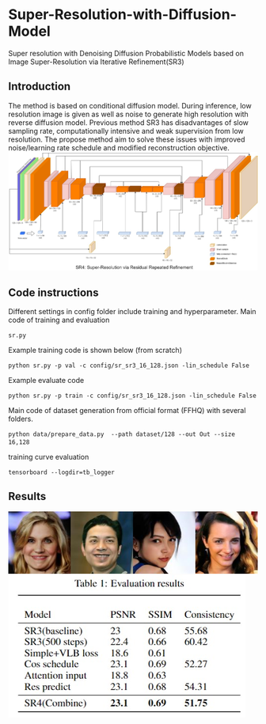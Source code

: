 # Super-Resolution-with-Diffusion-Model
Super resolution with  Denoising Diffusion Probabilistic Models based on Image Super-Resolution via Iterative Refinement(SR3)
## Introduction
The method is based on conditional diffusion model. During inference, low resolution image is given as well as noise to generate high resolution with reverse diffusion model.
Previous method SR3 has disadvantages of slow sampling rate, computationally intensive and weak supervision from low resolution. The propose method aim to solve these issues with improved noise/learning rate schedule and modified reconstruction objective.
 ![Architecture](archit.jpg)
## Code instructions
Different settings in config folder include training and hyperparameter. 
Main code of training and evaluation
```
sr.py
```
Example training code is shown below (from scratch)
```
python sr.py -p val -c config/sr_sr3_16_128.json -lin_schedule False
```
Example evaluate code
```
python sr.py -p train -c config/sr_sr3_16_128.json -lin_schedule False
```
Main code of dataset generation from official format (FFHQ) with several folders.
```
python data/prepare_data.py  --path dataset/128 --out Out --size 16,128
```
training curve evaluation
```
tensorboard --logdir=tb_logger
```

## Results
 ![result](disp/att8/att8.jpg)
  ![result](experiments/table.jpg)
